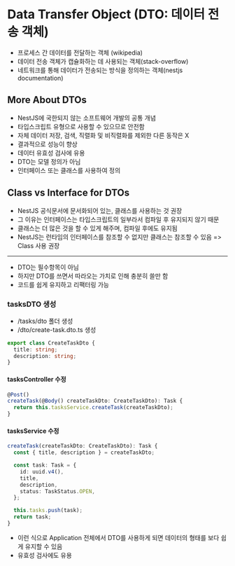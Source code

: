# Data Transfer Object (DTO: 데이터 전송 객체)
- 프로세스 간 데이터를 전달하는 객체 (wikipedia)
- 데이터 전송 객체가 캡슐화하는 데 사용되는 객체(stack-overflow)
- 네트워크를 통해 데이터가 전송되는 방식을 정의하는 객체(nestjs documentation)

## More About DTOs
- NestJS에 국한되지 않는 소프트웨어 개발의 공통 개념
- 타입스크립트 유형으로 사용할 수 있으므로 안전함
- 자체 데이터 저장, 검색, 직렬화 및 비직렬화를 제외한 다른 동작은 X
- 결과적으로 성능이 향상
- 데이터 유효성 검사에 유용
- DTO는 모델 정의가 아님
- 인터페이스 또는 클래스를 사용하여 정의

## Class vs Interface for DTOs
- NestJS 공식문서에 문서화되어 있는, 클래스를 사용하는 것 권장
- 그 이유는 인터페이스는 타입스크립트의 일부라서 컴파일 후 유지되지 않기 때문
- 클래스는 더 많은 것을 할 수 있게 해주며, 컴파일 후에도 유지됨
- NestJS는 런타임의 인터페이스를 참조할 수 없지만 클래스는 참조할 수 있음
=> Class 사용 권장

---
- DTO는 필수항목이 아님
- 하지만 DTO를 쓰면서 따라오는 가치로 인해 충분히 쓸만 함
- 코드를 쉽게 유지하고 리팩터링 가능


### tasksDTO 생성
- /tasks/dto 폴더 생성
- /dto/create-task.dto.ts 생성

``` ts
export class CreateTaskDto {
  title: string;
  description: string;
}
```

#### tasksController 수정
```ts
@Post()
createTask(@Body() createTaskDto: CreateTaskDto): Task {
  return this.tasksService.createTask(createTaskDto);
}
```

#### tasksService 수정
```ts
createTask(createTaskDto: CreateTaskDto): Task {
  const { title, description } = createTaskDto;

  const task: Task = {
    id: uuid.v4(),
    title,
    description,
    status: TaskStatus.OPEN,
  };

  this.tasks.push(task);
  return task;
}
```

- 이런 식으로 Application 전체에서 DTO를 사용하게 되면 데이터의 형태를 보다 쉽게 유지할 수 있음
- 유효성 검사에도 유용